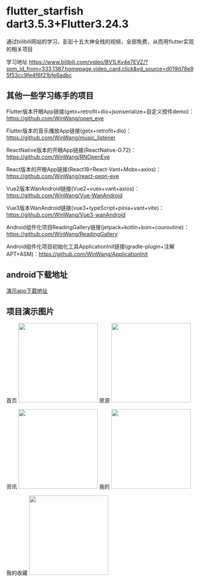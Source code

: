 # flutter_starfish  dart3.5.3+Flutter3.24.3
通过bilibili网站的学习，彭彭十五大神全栈的视频，全部免费，从而用flutter实现的相关项目

学习地址 https://www.bilibili.com/video/BV1LKv4e7EVZ/?spm_id_from=333.1387.homepage.video_card.click&vd_source=d019d78e95f53cc9fe4f6f21bfe6adbc

## 其他一些学习练手的项目


Flutter版本开眼App链接(getx+retrofit+dio+jsonserialize+自定义控件demo)：https://github.com/WinWang/open_eye

Flutter版本的音乐播放App链接(getx+retrofit+dio)：https://github.com/WinWang/music_listener

ReactNative版本的开眼App链接(ReactNative-0.72)：https://github.com/WinWang/RNOpenEye

React版本的开眼App链接(React18+React-Vant+Mobx+axios)：https://github.com/WinWang/react-oepn-eye

Vue2版本WanAndroid链接(Vue2+vuex+vant+axios)：https://github.com/WinWang/Vue-WanAndroid

Vue3版本WanAndroid链接(vue3+typeScript+pinia+vant+vite)：https://github.com/WinWang/Vue3-wanAndroid

Android组件化项目ReadingGallery链接(jetpack+kotlin+koin+couroutine)：https://github.com/WinWang/ReadingGallery

Android组件化项目初始化工具ApplicationInit链接(gradle-plugin+注解APT+ASM)：https://github.com/WinWang/ApplicationInit

## android下载地址
[演示app下载地址](https://www.pgyer.com/gJjTehFC)

## 项目演示图片

首页
<img src="https://github.com/NiuYuanpeng/flutter_starfish/tree/main/assets/snapshots/home.png" width="210px">
房源
<img src="https://github.com/NiuYuanpeng/flutter_starfish/tree/main/assets/snapshots/house_res.png" width="210px">

资讯
<img src="https://github.com/NiuYuanpeng/flutter_starfish/tree/main/assets/snapshots/news.png" width="210px">
我的
<img src="https://github.com/NiuYuanpeng/flutter_starfish/tree/main/assets/snapshots/me.png" width="210px">

我的收藏
<img src="https://github.com/NiuYuanpeng/flutter_starfish/tree/main/assets/snapshots/login.png" width="210px">
